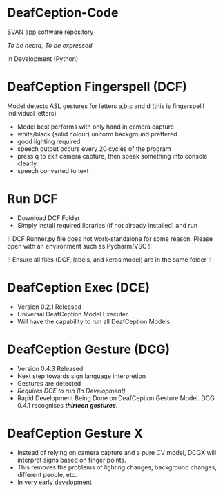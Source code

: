 # DeafCeption-Code
SVAN app software repository

*To be heard, To be expressed*

In Development (Python)

# DeafCeption Fingerspell (DCF)

Model detects ASL gestures for letters a,b,c and d (this is fingerspell! Individual letters)
- Model best performs with only hand in camera capture
- white/black (solid colour) uniform background preffered
- good lighting required
- speech output occurs every 20 cycles of the program
- press q to exit camera capture, then speak something into console clearly.
- speech converted to text

# Run DCF

- Download DCF Folder
- Simply install required libraries (if not already installed) and run

!! DCF Runner.py file does not work-standalone for some reason. Please open with an environment such as Pycharm/VSC !!

!! Ensure all files (DCF, labels, and keras model) are in the same folder !!

# DeafCeption Exec (DCE)

- Version 0.2.1 Released
- Universal DeafCeption Model Executer.
- Will have the capability to run all DeafCeption Models.

# DeafCeption Gesture (DCG)

- Version 0.4.3 Released
- Next step towards sign language interpretion
- Gestures are detected
- *Requires DCE to run (In Development)*
- Rapid Development Being Done on DeafCeption Gesture Model. DCG 0.4.1 recognises ***thirteen gestures***.

# DeafCeption Gesture X
- Instead of relying on camera capture and a pure CV model, DCGX will interpret signs based on finger points.
- This removes the problems of lighting changes, background changes, different people, etc.
- In very early development
